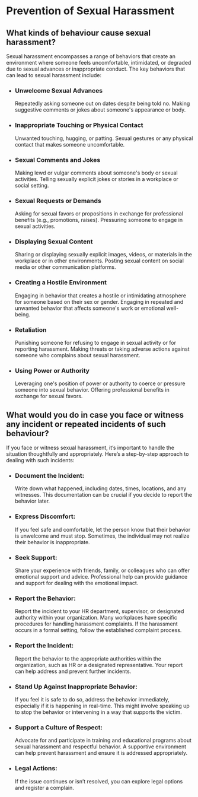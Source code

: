 # Prevention of Sexual Harassment



## What kinds of behaviour cause sexual harassment?



Sexual harassment encompasses a range of behaviors that create an environment where someone feels uncomfortable, intimidated, or degraded due to sexual advances or inappropriate conduct. The key behaviors that can lead to sexual harassment include:



* ### Unwelcome Sexual Advances 

    Repeatedly asking someone out on dates despite being told no.
    Making suggestive comments or jokes about someone's appearance or body.

* ### Inappropriate Touching or Physical Contact

    Unwanted touching, hugging, or patting.
    Sexual gestures or any physical contact that makes someone uncomfortable.

* ### Sexual Comments and Jokes

    Making lewd or vulgar comments about someone's body or sexual activities.
    Telling sexually explicit jokes or stories in a workplace or social setting.

* ###  Sexual Requests or Demands

    Asking for sexual favors or propositions in exchange for professional benefits (e.g., promotions, raises).
    Pressuring someone to engage in sexual activities.

* ### Displaying Sexual Content

    Sharing or displaying sexually explicit images, videos, or materials in the workplace or in other environments.
    Posting sexual content on social media or other communication platforms.

* ### Creating a Hostile Environment

    Engaging in behavior that creates a hostile or intimidating atmosphere for someone based on their sex or gender.
    Engaging in repeated and unwanted behavior that affects someone's work or emotional well-being.

* ### Retaliation

    Punishing someone for refusing to engage in sexual activity or for reporting harassment.
    Making threats or taking adverse actions against someone who complains about sexual harassment.

* ### Using Power or Authority

    Leveraging one's position of power or authority to coerce or pressure someone into sexual behavior.
    Offering professional benefits in exchange for sexual favors.




## What would you do in case you face or witness any incident or repeated incidents of such behaviour?



If you face or witness sexual harassment, it’s important to handle the situation thoughtfully and appropriately. Here’s a step-by-step approach to dealing with such incidents:

* ### Document the Incident:
    Write down what happened, including dates, times, locations, and any witnesses. This documentation can be crucial if you decide to report the behavior later.

* ### Express Discomfort:
    If you feel safe and comfortable, let the person know that their behavior is unwelcome and must stop. Sometimes, the individual may not realize their behavior is inappropriate.

* ### Seek Support:
    Share your experience with friends, family, or colleagues who can offer emotional support and advice.
     Professional help can provide guidance and support for dealing with the emotional impact.

* ### Report the Behavior:
     Report the incident to your HR department, supervisor, or designated authority within your organization. Many workplaces have specific procedures for handling harassment complaints.
     If the harassment occurs in a formal setting, follow the established complaint process.


* ### Report the Incident:
    Report the behavior to the appropriate authorities within the organization, such as HR or a designated representative. Your report can help address and prevent further incidents.

* ### Stand Up Against Inappropriate Behavior:
    If you feel it is safe to do so, address the behavior immediately, especially if it is happening in real-time. This might involve speaking up to stop the behavior or intervening in a way that supports the victim.

* ### Support a Culture of Respect:
     Advocate for and participate in training and educational programs about sexual harassment and respectful behavior. A supportive environment can help prevent harassment and ensure it is addressed appropriately.

* ### Legal Actions:
  If the issue continues or isn’t resolved, you can explore legal options and register a complain.

